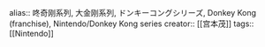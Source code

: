alias:: 咚奇刚系列, 大金刚系列, ドンキーコングシリーズ, Donkey Kong (franchise), Nintendo/Donkey Kong series
creator:: [[宫本茂]]
tags:: [[Nintendo]]
